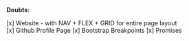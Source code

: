 **Doubts:**

[x] Website - with NAV + FLEX + GRID for entire page layout  
[x] Github Profile Page
[x] Bootstrap Breakpoints
[x] Promises